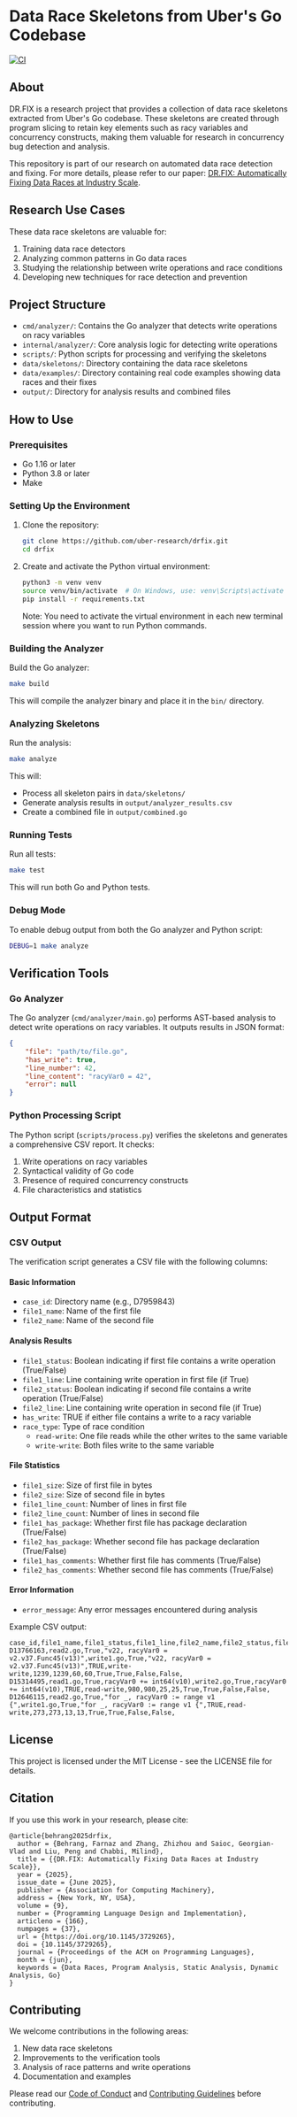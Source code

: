 # Data Race Skeletons from Uber's Go Codebase

[![CI](https://github.com/uber-research/drfix/actions/workflows/ci.yml/badge.svg)](https://github.com/uber-research/drfix/actions/workflows/ci.yml)

## About

DR.FIX is a research project that provides a collection of data race skeletons extracted from Uber's Go codebase. These skeletons are created through program slicing to retain key elements such as racy variables and concurrency constructs, making them valuable for research in concurrency bug detection and analysis.

This repository is part of our research on automated data race detection and fixing. For more details, please refer to our paper: [DR.FIX: Automatically Fixing Data Races at Industry Scale](https://doi.org/10.1145/3729265).

## Research Use Cases

These data race skeletons are valuable for:
1. Training data race detectors
2. Analyzing common patterns in Go data races
3. Studying the relationship between write operations and race conditions
4. Developing new techniques for race detection and prevention

## Project Structure

- `cmd/analyzer/`: Contains the Go analyzer that detects write operations on racy variables
- `internal/analyzer/`: Core analysis logic for detecting write operations
- `scripts/`: Python scripts for processing and verifying the skeletons
- `data/skeletons/`: Directory containing the data race skeletons
- `data/examples/`: Directory containing real code examples showing data races and their fixes
- `output/`: Directory for analysis results and combined files

## How to Use

### Prerequisites

- Go 1.16 or later
- Python 3.8 or later
- Make

### Setting Up the Environment

1. Clone the repository:
   ```bash
   git clone https://github.com/uber-research/drfix.git
   cd drfix
   ```

2. Create and activate the Python virtual environment:
   ```bash
   python3 -m venv venv
   source venv/bin/activate  # On Windows, use: venv\Scripts\activate
   pip install -r requirements.txt
   ```

   Note: You need to activate the virtual environment in each new terminal session where you want to run Python commands.

### Building the Analyzer

Build the Go analyzer:
```bash
make build
```
This will compile the analyzer binary and place it in the `bin/` directory.

### Analyzing Skeletons

Run the analysis:
```bash
make analyze
```
This will:
- Process all skeleton pairs in `data/skeletons/`
- Generate analysis results in `output/analyzer_results.csv`
- Create a combined file in `output/combined.go`

### Running Tests

Run all tests:
```bash
make test
```
This will run both Go and Python tests.

### Debug Mode

To enable debug output from both the Go analyzer and Python script:
```bash
DEBUG=1 make analyze
```

## Verification Tools

### Go Analyzer

The Go analyzer (`cmd/analyzer/main.go`) performs AST-based analysis to detect write operations on racy variables. It outputs results in JSON format:

```json
{
    "file": "path/to/file.go",
    "has_write": true,
    "line_number": 42,
    "line_content": "racyVar0 = 42",
    "error": null
}
```

### Python Processing Script

The Python script (`scripts/process.py`) verifies the skeletons and generates a comprehensive CSV report. It checks:
1. Write operations on racy variables
2. Syntactical validity of Go code
3. Presence of required concurrency constructs
4. File characteristics and statistics

## Output Format

### CSV Output

The verification script generates a CSV file with the following columns:

#### Basic Information
- `case_id`: Directory name (e.g., D7959843)
- `file1_name`: Name of the first file
- `file2_name`: Name of the second file

#### Analysis Results
- `file1_status`: Boolean indicating if first file contains a write operation (True/False)
- `file1_line`: Line containing write operation in first file (if True)
- `file2_status`: Boolean indicating if second file contains a write operation (True/False)
- `file2_line`: Line containing write operation in second file (if True)
- `has_write`: TRUE if either file contains a write to a racy variable
- `race_type`: Type of race condition
  - `read-write`: One file reads while the other writes to the same variable
  - `write-write`: Both files write to the same variable

#### File Statistics
- `file1_size`: Size of first file in bytes
- `file2_size`: Size of second file in bytes
- `file1_line_count`: Number of lines in first file
- `file2_line_count`: Number of lines in second file
- `file1_has_package`: Whether first file has package declaration (True/False)
- `file2_has_package`: Whether second file has package declaration (True/False)
- `file1_has_comments`: Whether first file has comments (True/False)
- `file2_has_comments`: Whether second file has comments (True/False)

#### Error Information
- `error_message`: Any error messages encountered during analysis

Example CSV output:
```csv
case_id,file1_name,file1_status,file1_line,file2_name,file2_status,file2_line,has_write,race_type,file1_size,file2_size,file1_line_count,file2_line_count,file1_has_package,file2_has_package,file1_has_comments,file2_has_comments,error_message
D13766163,read2.go,True,"v22, racyVar0 = v2.v37.Func45(v13)",write1.go,True,"v22, racyVar0 = v2.v37.Func45(v13)",TRUE,write-write,1239,1239,60,60,True,True,False,False,
D15314495,read1.go,True,racyVar0 += int64(v10),write2.go,True,racyVar0 += int64(v10),TRUE,read-write,980,980,25,25,True,True,False,False,
D12646115,read2.go,True,"for _, racyVar0 := range v1 {",write1.go,True,"for _, racyVar0 := range v1 {",TRUE,read-write,273,273,13,13,True,True,False,False,
```


## License

This project is licensed under the MIT License - see the LICENSE file for details.

## Citation

If you use this work in your research, please cite:

```
@article{behrang2025drfix,
  author = {Behrang, Farnaz and Zhang, Zhizhou and Saioc, Georgian-Vlad and Liu, Peng and Chabbi, Milind},
  title = {{DR.FIX: Automatically Fixing Data Races at Industry Scale}},
  year = {2025},
  issue_date = {June 2025},
  publisher = {Association for Computing Machinery},
  address = {New York, NY, USA},
  volume = {9},
  number = {Programming Language Design and Implementation},
  articleno = {166},
  numpages = {37},
  url = {https://doi.org/10.1145/3729265},
  doi = {10.1145/3729265},
  journal = {Proceedings of the ACM on Programming Languages},
  month = {jun},
  keywords = {Data Races, Program Analysis, Static Analysis, Dynamic Analysis, Go}
}
```

## Contributing

We welcome contributions in the following areas:
1. New data race skeletons
2. Improvements to the verification tools
3. Analysis of race patterns and write operations
4. Documentation and examples

Please read our [Code of Conduct](CODE_OF_CONDUCT.md) and [Contributing Guidelines](CONTRIBUTING.md) before contributing.
